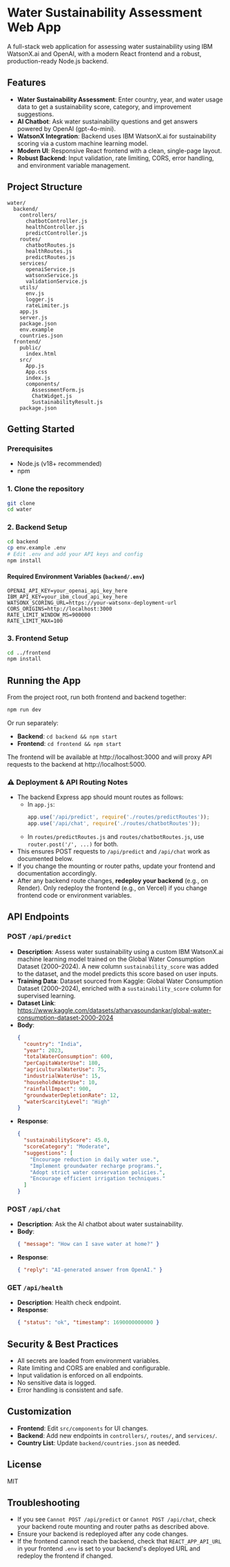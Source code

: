 # Water Sustainability Assessment Web App

A full-stack web application for assessing water sustainability using IBM WatsonX.ai and OpenAI, with a modern React frontend and a robust, production-ready Node.js backend.

## Features

- **Water Sustainability Assessment**: Enter country, year, and water usage data to get a sustainability score, category, and improvement suggestions.  
- **AI Chatbot**: Ask water sustainability questions and get answers powered by OpenAI (gpt-4o-mini).  
- **WatsonX Integration**: Backend uses IBM WatsonX.ai for sustainability scoring via a custom machine learning model.  
- **Modern UI**: Responsive React frontend with a clean, single-page layout.  
- **Robust Backend**: Input validation, rate limiting, CORS, error handling, and environment variable management.  

## Project Structure

```
water/
  backend/
    controllers/
      chatbotController.js
      healthController.js
      predictController.js
    routes/
      chatbotRoutes.js
      healthRoutes.js
      predictRoutes.js
    services/
      openaiService.js
      watsonxService.js
      validationService.js
    utils/
      env.js
      logger.js
      rateLimiter.js
    app.js
    server.js
    package.json
    env.example
    countries.json
  frontend/
    public/
      index.html
    src/
      App.js
      App.css
      index.js
      components/
        AssessmentForm.js
        ChatWidget.js
        SustainabilityResult.js
    package.json
```

## Getting Started

### Prerequisites

- Node.js (v18+ recommended)  
- npm  

### 1. Clone the repository

```bash
git clone 
cd water
```

### 2. Backend Setup

```bash
cd backend
cp env.example .env
# Edit .env and add your API keys and config
npm install
```

#### Required Environment Variables (`backend/.env`)

```
OPENAI_API_KEY=your_openai_api_key_here
IBM_API_KEY=your_ibm_cloud_api_key_here
WATSONX_SCORING_URL=https://your-watsonx-deployment-url
CORS_ORIGINS=http://localhost:3000
RATE_LIMIT_WINDOW_MS=900000
RATE_LIMIT_MAX=100
```

### 3. Frontend Setup

```bash
cd ../frontend
npm install
```

## Running the App

From the project root, run both frontend and backend together:

```bash
npm run dev
```

Or run separately:

- **Backend**: `cd backend && npm start`  
- **Frontend**: `cd frontend && npm start`  

The frontend will be available at http://localhost:3000 and will proxy API requests to the backend at http://localhost:5000.

### ⚠️ Deployment & API Routing Notes
- The backend Express app should mount routes as follows:
  - In `app.js`:
    ```js
    app.use('/api/predict', require('./routes/predictRoutes'));
    app.use('/api/chat', require('./routes/chatbotRoutes'));
    ```
  - In `routes/predictRoutes.js` and `routes/chatbotRoutes.js`, use `router.post('/', ...)` for both.
- This ensures POST requests to `/api/predict` and `/api/chat` work as documented below.
- If you change the mounting or router paths, update your frontend and documentation accordingly.
- After any backend route changes, **redeploy your backend** (e.g., on Render). Only redeploy the frontend (e.g., on Vercel) if you change frontend code or environment variables.

## API Endpoints

### **POST `/api/predict`**
- **Description**: Assess water sustainability using a custom IBM WatsonX.ai machine learning model trained on the Global Water Consumption Dataset (2000–2024). A new column `sustainability_score` was added to the dataset, and the model predicts this score based on user inputs.  
- **Training Data**: Dataset sourced from Kaggle: Global Water Consumption Dataset (2000–2024), enriched with a `sustainability_score` column for supervised learning.  
- **Dataset Link**: https://www.kaggle.com/datasets/atharvasoundankar/global-water-consumption-dataset-2000-2024  
- **Body**:
  ```json
  {
    "country": "India",
    "year": 2023,
    "totalWaterConsumption": 600,
    "perCapitaWaterUse": 180,
    "agriculturalWaterUse": 75,
    "industrialWaterUse": 15,
    "householdWaterUse": 10,
    "rainfallImpact": 900,
    "groundwaterDepletionRate": 12,
    "waterScarcityLevel": "High"
  }
  ```
- **Response**:
  ```json
  {
    "sustainabilityScore": 45.0,
    "scoreCategory": "Moderate",
    "suggestions": [
      "Encourage reduction in daily water use.",
      "Implement groundwater recharge programs.",
      "Adopt strict water conservation policies.",
      "Encourage efficient irrigation techniques."
    ]
  }
  ```

### **POST `/api/chat`**
- **Description**: Ask the AI chatbot about water sustainability.  
- **Body**:
  ```json
  { "message": "How can I save water at home?" }
  ```
- **Response**:
  ```json
  { "reply": "AI-generated answer from OpenAI." }
  ```

### **GET `/api/health`**
- **Description**: Health check endpoint.  
- **Response**:
  ```json
  { "status": "ok", "timestamp": 1690000000000 }
  ```

## Security & Best Practices

- All secrets are loaded from environment variables.  
- Rate limiting and CORS are enabled and configurable.  
- Input validation is enforced on all endpoints.  
- No sensitive data is logged.  
- Error handling is consistent and safe.  

## Customization

- **Frontend**: Edit `src/components` for UI changes.  
- **Backend**: Add new endpoints in `controllers/`, `routes/`, and `services/`.  
- **Country List**: Update `backend/countries.json` as needed.  

## License

MIT

## Troubleshooting
- If you see `Cannot POST /api/predict` or `Cannot POST /api/chat`, check your backend route mounting and router paths as described above.
- Ensure your backend is redeployed after any code changes.
- If the frontend cannot reach the backend, check that `REACT_APP_API_URL` in your frontend `.env` is set to your backend's deployed URL and redeploy the frontend if changed.